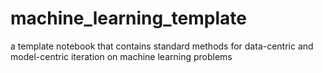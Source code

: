 # machine_learning_template
a template notebook that contains standard methods for data-centric and model-centric iteration on machine learning problems
